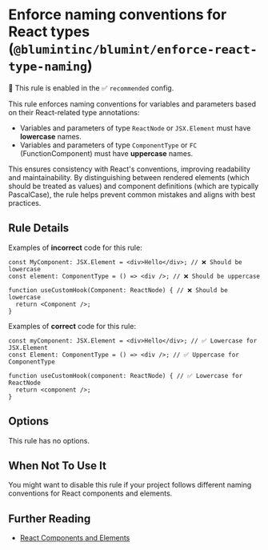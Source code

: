 # Enforce naming conventions for React types (`@blumintinc/blumint/enforce-react-type-naming`)

💼 This rule is enabled in the ✅ `recommended` config.

<!-- end auto-generated rule header -->

This rule enforces naming conventions for variables and parameters based on their React-related type annotations:

- Variables and parameters of type `ReactNode` or `JSX.Element` must have **lowercase** names.
- Variables and parameters of type `ComponentType` or `FC` (FunctionComponent) must have **uppercase** names.

This ensures consistency with React's conventions, improving readability and maintainability. By distinguishing between rendered elements (which should be treated as values) and component definitions (which are typically PascalCase), the rule helps prevent common mistakes and aligns with best practices.

## Rule Details

Examples of **incorrect** code for this rule:

```tsx
const MyComponent: JSX.Element = <div>Hello</div>; // ❌ Should be lowercase
const element: ComponentType = () => <div />; // ❌ Should be uppercase

function useCustomHook(Component: ReactNode) { // ❌ Should be lowercase
  return <Component />;
}
```

Examples of **correct** code for this rule:

```tsx
const myComponent: JSX.Element = <div>Hello</div>; // ✅ Lowercase for JSX.Element
const Element: ComponentType = () => <div />; // ✅ Uppercase for ComponentType

function useCustomHook(component: ReactNode) { // ✅ Lowercase for ReactNode
  return <component />;
}
```

## Options

This rule has no options.

## When Not To Use It

You might want to disable this rule if your project follows different naming conventions for React components and elements.

## Further Reading

- [React Components and Elements](https://reactjs.org/blog/2015/12/18/react-components-elements-and-instances.html)
